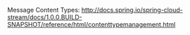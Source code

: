 Message Content Types:
http://docs.spring.io/spring-cloud-stream/docs/1.0.0.BUILD-SNAPSHOT/reference/html/contenttypemanagement.html

